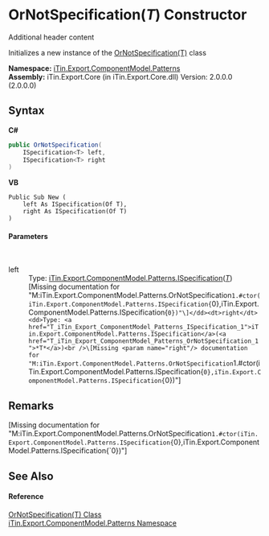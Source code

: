# OrNotSpecification(*T*) Constructor 
Additional header content 

Initializes a new instance of the <a href="T_iTin_Export_ComponentModel_Patterns_OrNotSpecification_1">OrNotSpecification(T)</a> class

**Namespace:**&nbsp;<a href="N_iTin_Export_ComponentModel_Patterns">iTin.Export.ComponentModel.Patterns</a><br />**Assembly:**&nbsp;iTin.Export.Core (in iTin.Export.Core.dll) Version: 2.0.0.0 (2.0.0.0)

## Syntax

**C#**<br />
``` C#
public OrNotSpecification(
	ISpecification<T> left,
	ISpecification<T> right
)
```

**VB**<br />
``` VB
Public Sub New ( 
	left As ISpecification(Of T),
	right As ISpecification(Of T)
)
```


#### Parameters
&nbsp;<dl><dt>left</dt><dd>Type: <a href="T_iTin_Export_ComponentModel_Patterns_ISpecification_1">iTin.Export.ComponentModel.Patterns.ISpecification</a>(<a href="T_iTin_Export_ComponentModel_Patterns_OrNotSpecification_1">*T*</a>)<br />\[Missing <param name="left"/> documentation for "M:iTin.Export.ComponentModel.Patterns.OrNotSpecification`1.#ctor(iTin.Export.ComponentModel.Patterns.ISpecification{`0},iTin.Export.ComponentModel.Patterns.ISpecification{`0})"\]</dd><dt>right</dt><dd>Type: <a href="T_iTin_Export_ComponentModel_Patterns_ISpecification_1">iTin.Export.ComponentModel.Patterns.ISpecification</a>(<a href="T_iTin_Export_ComponentModel_Patterns_OrNotSpecification_1">*T*</a>)<br />\[Missing <param name="right"/> documentation for "M:iTin.Export.ComponentModel.Patterns.OrNotSpecification`1.#ctor(iTin.Export.ComponentModel.Patterns.ISpecification{`0},iTin.Export.ComponentModel.Patterns.ISpecification{`0})"\]</dd></dl>

## Remarks
\[Missing <remarks> documentation for "M:iTin.Export.ComponentModel.Patterns.OrNotSpecification`1.#ctor(iTin.Export.ComponentModel.Patterns.ISpecification{`0},iTin.Export.ComponentModel.Patterns.ISpecification{`0})"\]

## See Also


#### Reference
<a href="T_iTin_Export_ComponentModel_Patterns_OrNotSpecification_1">OrNotSpecification(T) Class</a><br /><a href="N_iTin_Export_ComponentModel_Patterns">iTin.Export.ComponentModel.Patterns Namespace</a><br />